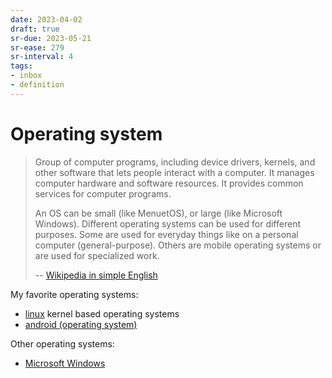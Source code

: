 ```yaml
---
date: 2023-04-02
draft: true
sr-due: 2023-05-21
sr-ease: 279
sr-interval: 4
tags:
- inbox
- definition
---
```


# Operating system

> Group of computer programs, including device drivers, kernels, and other
> software that lets people interact with a computer. It manages computer
> hardware and software resources. It provides common services for computer
> programs.
>
> An OS can be small (like MenuetOS), or large (like Microsoft Windows).
> Different operating systems can be used for different purposes. Some are used
> for everyday things like on a personal computer (general-purpose). Others are
> mobile operating systems or are used for specialized work.
>
> --
> [Wikipedia in simple English](https://simple.wikipedia.org/wiki/Operating_system)

My favorite operating systems:


- [linux](./linux.md) kernel based operating systems
- [android (operating system)](./android%20%28operating%20system%29.md)

Other operating systems:


- [Microsoft Windows](./Microsoft%20Windows.md)